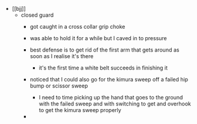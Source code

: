 - [[bjj]]
	 - closed guard
		 - got caught in a cross collar grip choke

		 - was able to hold it for a while but I caved in to pressure

		 - best defense is to get rid of the first arm that gets around as soon as I realise it's there
			 - it's the first time a white belt succeeds in finishing it

		 - noticed that I could also go for the kimura sweep off a failed hip bump or scissor sweep
			 - I need to time picking up the hand that goes to the ground with the failed sweep and with switching to get and overhook to get the kimura sweep properly

		 - 
